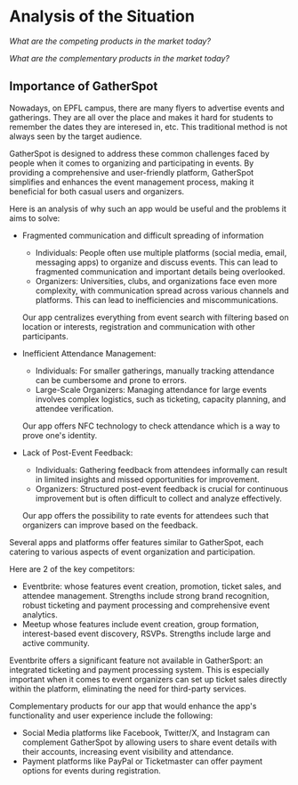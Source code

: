 # Analysis of the Situation

*What are the competing products in the market today?*

*What are the complementary products in the market today?*



## Importance of GatherSpot
Nowadays, on EPFL campus, there are many flyers to advertise events and gatherings. They are all over the place and makes it hard for students to remember the dates they are interesed in, etc. This traditional method is not always seen by the target audience.

GatherSpot is designed to address these common challenges faced by people when it comes to organizing and participating in events. By providing a comprehensive and user-friendly platform, GatherSpot simplifies and enhances the event management process, making it beneficial for both casual users and organizers. 

Here is an analysis of why such an app would be useful and the problems it aims to solve:

- Fragmented communication and difficult spreading of information

    - Individuals: People often use multiple platforms (social media, email, messaging apps) to organize and discuss events. This can lead to fragmented communication and important details being overlooked.
    - Organizers: Universities, clubs, and organizations face even more complexity, with communication spread across various channels and platforms. This can lead to inefficiencies and miscommunications.

    Our app centralizes everything from event search with filtering based on location or interests, registration and communication with other participants.

- Inefficient Attendance Management:

    - Individuals: For smaller gatherings, manually tracking attendance can be cumbersome and prone to errors.
    - Large-Scale Organizers: Managing attendance for large events involves complex logistics, such as ticketing, capacity planning, and    
    attendee verification.
   
   Our app offers NFC technology to check attendance which is a way to prove one's identity.

- Lack of Post-Event Feedback:

    - Individuals: Gathering feedback from attendees informally can result in limited insights and missed opportunities for improvement.
    - Organizers: Structured post-event feedback is crucial for continuous improvement but is often difficult to collect and analyze effectively.

    Our app offers the possibility to rate events for attendees such that organizers can improve based on the feedback.

Several apps and platforms offer features similar to GatherSpot, each catering to various aspects of event organization and participation. 

Here are 2 of the key competitors:
- Eventbrite: whose features event creation, promotion, ticket sales, and attendee management. Strengths include strong brand recognition, robust ticketing and payment processing and comprehensive event analytics.
- Meetup whose features include event creation, group formation, interest-based event discovery, RSVPs. Strengths include large and active community.

Eventbrite offers a significant feature not available in GatherSport: an integrated ticketing and payment processing system. This is especially important when it comes to event organizers can set up ticket sales directly within the platform, eliminating the need for third-party services.

Complementary products for our app that would enhance the app's functionality and user experience include the following:

- Social Media platforms like Facebook, Twitter/X, and Instagram can complement GatherSpot by allowing users to share event details with their accounts, increasing event visibility and attendance.
- Payment platforms like PayPal or Ticketmaster can offer payment options for events during registration.